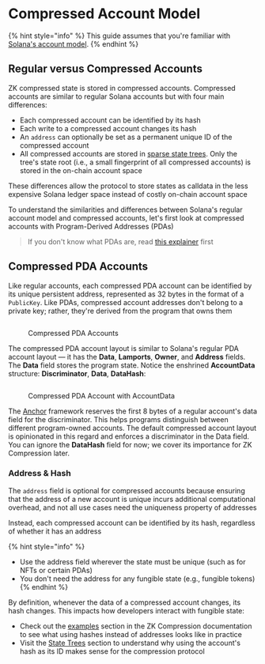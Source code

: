 # Compressed Account Model

{% hint style="info" %}
This guide assumes that you're familiar with [Solana's account model](https://solana.com/docs/core/accounts).
{% endhint %}

## Regular versus Compressed Accounts

ZK compressed state is stored in compressed accounts. Compressed accounts are similar to regular Solana accounts but with four main differences:

* Each compressed account can be identified by its hash
* Each write to a compressed account changes its hash
* An `address` can optionally be set as a permanent unique ID of the compressed account
* All compressed accounts are stored in [sparse state trees](state-trees.md). Only the tree's state root (i.e., a small fingerprint of all compressed accounts) is stored in the on-chain account space

These differences allow the protocol to store states as calldata in the less expensive Solana ledger space instead of costly on-chain account space

To understand the similarities and differences between Solana's regular account model and compressed accounts, let's first look at compressed accounts with Program-Derived Addresses (PDAs)

> If you don't know what PDAs are, read [this explainer](https://solana.com/docs/core/pda) first

## Compressed PDA Accounts

Like regular accounts, each compressed PDA account can be identified by its unique persistent address, represented as 32 bytes in the format of a `PublicKey`. Like PDAs, compressed account addresses don't belong to a private key; rather, they're derived from the program that owns them

<figure><img src="../../.gitbook/assets/image (1).png" alt=""><figcaption><p>Compressed PDA Accounts</p></figcaption></figure>

The compressed PDA account layout is similar to Solana's regular PDA account layout — it has the **Data**, **Lamports**, **Owner**, and **Address** fields. The **Data** field stores the program state. Notice the enshrined **AccountData** structure: **Discriminator**, **Data**, **DataHash**:

<figure><img src="../../.gitbook/assets/image-2.png" alt=""><figcaption><p>Compressed PDA Account with AccountData</p></figcaption></figure>

The [Anchor](https://www.anchor-lang.com/) framework reserves the first 8 bytes of a regular account's data field for the discriminator. This helps programs distinguish between different program-owned accounts. The default compressed account layout is opinionated in this regard and enforces a discriminator in the Data field. You can ignore the **DataHash** field for now; we cover its importance for ZK Compression later.

### Address & Hash

The `address` field is optional for compressed accounts because ensuring that the address of a new account is unique incurs additional computational overhead, and not all use cases need the uniqueness property of addresses

Instead, each compressed account can be identified by its hash, regardless of whether it has an address

{% hint style="info" %}
* Use the address field wherever the state must be unique (such as for NFTs or certain PDAs)
* You don't need the address for any fungible state (e.g., fungible tokens)
{% endhint %}

By definition, whenever the data of a compressed account changes, its hash changes. This impacts how developers interact with fungible state:

* Check out the [examples](https://www.zkcompression.com/introduction/intro-to-development#build-by-example) section in the ZK Compression documentation to see what using hashes instead of addresses looks like in practice
* Visit the [State Trees](state-trees.md) section to understand why using the account's hash as its ID makes sense for the compression protocol
